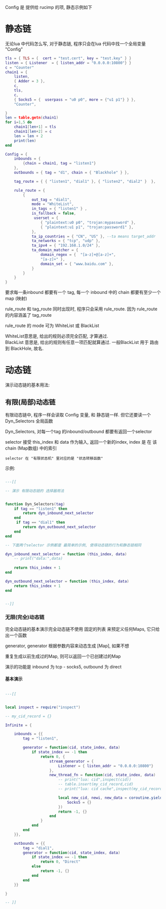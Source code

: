
Config 是 提供给 rucimp 的项, 静态示例如下

# 静态链

无论lua 中代码怎么写, 对于静态链, 程序只会在lua 代码中找一个全局变量 "Config"

```lua
tls = { TLS = {  cert = "test.cert", key = "test.key" } }
listen = { Listener  = { listen_addr = "0.0.0.0:10800"} }
c = "Counter"
chain1 = {
    listen,
    { Adder = 3 },
    c,
    tls,
    c,
    { Socks5 = {  userpass = "u0 p0", more = {"u1 p1"} } },
    "Counter",

}
len = table.getn(chain1)
for i=1,5 do 
    chain1[len+1] = tls
    chain1[len+2] = c 
    len = len + 2
    print(len)
end

Config = {
    inbounds = {
        {chain = chain1, tag = "listen1"}
    },
    outbounds = { tag = "d1", chain = { "Blackhole" } },

    tag_route = { { "listen1", "dial1" }, { "listen2", "dial2" }  },

    rule_route = { 
        { 
            out_tag = "dial1", 
            mode = "WhiteList",
            in_tags = { "listen1" } ,
            is_fallback = false,
             userset = {
                { "plaintext:u0 p0", "trojan:mypassword" },
                { "plaintext:u1 p1", "trojan:password1" },
            },
            ta_ip_countries = { "CN", "US" }, --ta means target_addr
            ta_networks = { "tcp", "udp" },
            ta_ipv4 = { "192.168.1.0/24" },
            ta_domain_matcher = {
                domain_regex = {  "[a-z]+@[a-z]+",
                "[a-z]+" },
                domain_set = { "www.baidu.com" },
            }
        } 
    }
}
```

要求每一条inbound 都要有一个 tag, 每一个 inbound 中的 chain 都要有至少一个 map (映射)

rule_route 和 tag_route 同时出现时, 程序只会采用 rule_route. 因为 rule_route 的内容涵盖了 tag_route 

rule_route 的 mode 可为 WhiteList 或 BlackList

WhiteList意思是, 给出的规则必须完全匹配, 才算通过.  
BlackList 意思是, 给出的规则有任意一项匹配就算通过.
一般BlackList 用于 路由到 BlackHole, 故名. 

# 动态链

演示动态链的基本用法: 

## 有限(局部)动态链

有限动态链中, 程序一样会读取 Config 变量, 和 静态链一样. 但它还要读一个 Dyn_Selectors 全局函数

Dyn_Selectors, 对每一个tag 的inbound/outbound 都要有返回一个selector

selector 接受 this_index 和 data 作为输入, 返回一个新的index, index 是 在 该chain (Map数组) 中的索引

    selector 在 "有限状态机" 里对应的是 "状态转移函数"


示例: 

```lua

---[[

-- 演示 有限动态链的 选择器用法


function Dyn_Selectors(tag)
    if tag == "listen1" then 
        return dyn_inbound_next_selector
    end
     if tag == "dial1" then 
        return dyn_outbound_next_selector
    end
end

-- 下面两个selector 示例都是 最简单的示例, 使得动态链的行为和静态链相同

dyn_inbound_next_selector = function (this_index, data)
    -- print("data:",data)
   
    return this_index + 1
end

dyn_outbound_next_selector = function (this_index, data)
    return this_index + 1
end


--]]
```

### 无限(完全)动态链

完全动态链的基本演示完全动态链不使用 固定的列表 来预定义任何Maps, 它只给出一个函数

generator, generator 根据参数内容来动态生成 [Map], 如果不想

重复生成以前生成过的Map, 则可以返回一个已创建过的Map 

演示的功能是 inbound 为 tcp - socks5, outbound 为 direct

#### 基本演示

```lua

---[[


local inspect = require("inspect")

-- my_cid_record = {}

Infinite = {

    inbounds = {{
        tag = "listen1",

        generator = function(cid, state_index, data)
            if state_index == -1 then
                return 0, {
                    stream_generator = {
                        Listener = { listen_addr = "0.0.0.0:10800"}
                    },
                    new_thread_fn = function(cid, state_index, data)
                        -- print("lua: cid",inspect(cid))
                        -- table.insert(my_cid_record,cid)
                        -- print("lua: cid cache",inspect(my_cid_record))

                        local new_cid, newi, new_data = coroutine.yield(1, {
                            Socks5 = {}
                        })
                        return -1, {}
                    end
                }
            end
        end
    }},

    outbounds = {{
        tag = "dial1",
        generator = function(cid, state_index, data)
            if state_index == -1 then
                return 0, "Direct"
            else
                return -1, {}
            end
        end
    }}

}

-- ]]

```